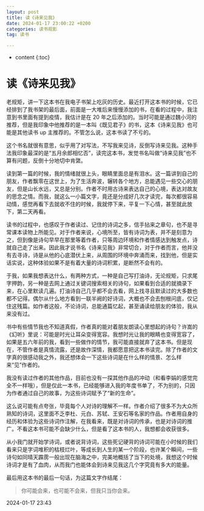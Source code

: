 ```yaml
---
layout: post
title: 读《诗来见我》
date: 2024-01-17 23:00:22 +0200
categories: 读书观影
tag: 读书

---
```


* content
{:toc}


# 读《诗来见我》

老规矩，讲一下这本书在我电子书架上吃灰的历史。最近打开这本书的时候，它已经排到了我书架的最后面，前面是一大堆后来慢慢添加的书，在看的过程中，我注意到书里面有提到疫情，我估计是在 20 年之后添加的。当时可能是通过魏小河的推荐，但是我印象中他推荐的是一本叫《既见君子》的书，这本《诗来见我》也可能是其他读书 up 主推荐的。不管怎么说，这本书读了不亏的。

这个书名就很有意思，似乎用了对写法，不写我来见诗，反倒写诗来见我。这种手法我印象最深的是“五月余郎相忆否”，读完这本书，发觉书名叫做“诗来见我”也不算有问题，反倒十分地切中肯綮。

读到第一篇的时候，我的情绪就很上头，眼睛里面总是有泪水。这一篇讲到自己的朋友，作者飘零在这世上，为了生活奔波，辗转各个地方，总能遇见一些交心的朋友，但是山长水远，又总是分别。作者不时用古诗来表达自己的心境，表达对故友的思念之情。而我，就这么一小篇文字，竟还是分成好几次才读完，每次都很容易动情，感觉再看下去就收不住的时候，我就停下来，平复一下心情，甚至就此放下，第二天再看。

读书的过程中，也感叹于作者读过、记住的诗词之多，信手拈来之章句，也不是寻常课本读物上所能见。对于作者来说，心境所至，皆有诗词为表，并不是刻意为之，但到像是诗句早早在那里等着作者，只等周边环境和作者情感达到触发点，诗就自己走了出来。因此我才说书名《诗来见我》非常切合，对于作者而言，他并没有去寻诗，诗是从他的心底潜伏上来，从周围的环境中奔涌而来，找到他，但是实话实说，这种体验如果不是有着大量的诗词积累，是断然不会有的。

于我，如果我想表达什么，有两种方式，一种是自己写打油诗，无论规矩，只求尾字押韵，另一种是去网上通过关键词搜索相关的诗句，如果看到合适的就摘录下来，在心里默读几遍。打油诗自己几乎都不会去看，网上找寻且默读过的大多数也都不记得。偶尔从什么地方看到一联半阙的好诗词，大概也不会去刨根问底，仅记住这残篇。如作者这般，不论诗词，总能通篇忆起，甚至诵读给朋友的体验，我从来没有过。

书中有些情节我也不知道真假，作者真的能对着朋友朗读心里想起的诗句？许嵩的《幻听》里说：可能是时光让耳朵变得宽容。我想时光让我的眼睛也变得宽容了，如果是五六年前的我，看到一些做作的情节，我可能直接就弃了这本书。但是现在，不管作者是真情流露，还是故作深情，我都愿意把这本书读完。除了作者的文字真的很感动我之外，我还想体会一下这些诗词是在什么样的情景、怎么样来“见”作者的。

我没有读过作者的其他作品，目前也没有一探其他作品的冲动（和看李娟的感觉完全不一样哦），但是仅此一本书，已经能够进入我的年度书单了，不为别的，只因为作者通过自己的故事，为这些诗词赋予了“新的生命”。

这么说可能有点夸张，毕竟每个人对诗的理解不一样。作者介绍了很多不为大众所熟知的诗词，这里面不乏李杜、元白、苏轼、王安石等名家的作品。作者用自身的经历和体验为这些诗词作注解，在我看来，既是对诗词的传承，也是对诗词的推广。不看这本书可能不会缺少什么，但是看了这本书的人，我想都会收获很多。

从小我门就开始学诗词，或者说背诗词，这些死记硬背的诗词可能在小时候的我们看来只是字词堆积的枯枝烂叶，等成长到人生的某一个阶段，也许某个瞬间，一些诗句如同晴天霹雳一般出现在脑海之中，完美地概括了当下的处境，我想这个时候诗词才是有了血肉，从而我门也能体会到诗来见我这几个字究竟有多大的能量。

最后用这本书的最后一句话，为这篇文字作结尾：
> 你可能会来，也可能不会来，但我只当你会来。

2024-01-17 23:43
